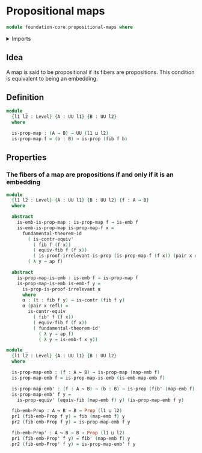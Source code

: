 # Propositional maps

```agda
module foundation-core.propositional-maps where
```

<details><summary>Imports</summary>

```agda
open import foundation-core.contractible-types
open import foundation-core.dependent-pair-types
open import foundation-core.embeddings
open import foundation-core.fibers-of-maps
open import foundation-core.fundamental-theorem-of-identity-types
open import foundation-core.identity-types
open import foundation-core.propositions
open import foundation-core.universe-levels
```

</details>

## Idea

A map is said to be propositional if its fibers are propositions. This condition
is equivalent to being an embedding.

## Definition

```agda
module _
  {l1 l2 : Level} {A : UU l1} {B : UU l2}
  where

  is-prop-map : (A → B) → UU (l1 ⊔ l2)
  is-prop-map f = (b : B) → is-prop (fib f b)
```

## Properties

### The fibers of a map are propositions if and only if it is an embedding

```agda
module _
  {l1 l2 : Level} {A : UU l1} {B : UU l2} {f : A → B}
  where

  abstract
    is-emb-is-prop-map : is-prop-map f → is-emb f
    is-emb-is-prop-map is-prop-map-f x =
      fundamental-theorem-id
        ( is-contr-equiv'
          ( fib f (f x))
          ( equiv-fib f (f x))
          ( is-proof-irrelevant-is-prop (is-prop-map-f (f x)) (pair x refl)))
        ( λ y → ap f)

  abstract
    is-prop-map-is-emb : is-emb f → is-prop-map f
    is-prop-map-is-emb is-emb-f y =
      is-prop-is-proof-irrelevant α
      where
      α : (t : fib f y) → is-contr (fib f y)
      α (pair x refl) =
        is-contr-equiv
          ( fib' f (f x))
          ( equiv-fib f (f x))
          ( fundamental-theorem-id'
            ( λ y → ap f)
            ( λ y → is-emb-f x y))

module _
  {l1 l2 : Level} {A : UU l1} {B : UU l2}
  where

  is-prop-map-emb : (f : A ↪ B) → is-prop-map (map-emb f)
  is-prop-map-emb f = is-prop-map-is-emb (is-emb-map-emb f)

  is-prop-map-emb' : (f : A ↪ B) → (b : B) → is-prop (fib' (map-emb f) b)
  is-prop-map-emb' f y =
    is-prop-equiv' (equiv-fib (map-emb f) y) (is-prop-map-emb f y)

  fib-emb-Prop : A ↪ B → B → Prop (l1 ⊔ l2)
  pr1 (fib-emb-Prop f y) = fib (map-emb f) y
  pr2 (fib-emb-Prop f y) = is-prop-map-emb f y

  fib-emb-Prop' : A ↪ B → B → Prop (l1 ⊔ l2)
  pr1 (fib-emb-Prop' f y) = fib' (map-emb f) y
  pr2 (fib-emb-Prop' f y) = is-prop-map-emb' f y
```

